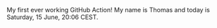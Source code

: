My first ever working GitHub Action!
My name is Thomas and today is Saturday, 15 June, 20:06 CEST. 
